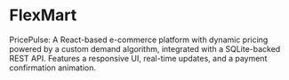 # FlexMart
PricePulse: A React-based e-commerce platform with dynamic pricing powered by a custom demand algorithm, integrated with a SQLite-backed REST API. Features a responsive UI, real-time updates, and a payment confirmation animation.
